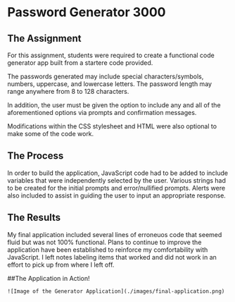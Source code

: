 # Password Generator 3000

## The Assignment
For this assignment, students were required to create a functional code generator app built from a startere code provided.

The passwords generated may include special characters/symbols, numbers, uppercase, and lowercase letters. The password length may range anywhere from 8 to 128 characters.

In addition, the user must be given the option to include any and all of the aforementioned options via prompts and confirmation messages.

Modifications within the CSS stylesheet and HTML were also optional to make some of the code work.

## The Process

In order to build the application, JavaScript code had to be added to include variables that were independently selected by the user.
Various strings had to be created for the initial prompts and error/nullified prompts. Alerts were also included to assist in guiding the user to input an appropriate response.

## The Results

My final application included several lines of erroneuos code that seemed fluid but was not 100% functional. Plans to continue to improve the application have been established to reinforce my comfortability with JavaScript.
I left notes labeling items that worked and did not work in an effort to pick up from where I left off.

##The Application in Action!

```
![Image of the Generator Application](./images/final-application.png)